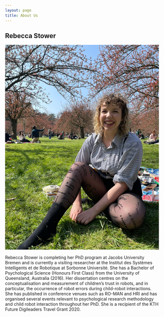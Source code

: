 ```yaml
---
layout: page
title: About Us
---
```


## Rebecca Stower

![Rebecca Stower](/assets/img/IMG-20210404-WA0024.jpg)

Rebecca Stower is completing her PhD program at Jacobs University Bremen and is currently a visiting researcher at the Institut des Systèmes Intelligents et de Robotique at Sorbonne Université. She has a Bachelor of Psychological Science (Honours First Class) from the University of Queensland, Australia (2016). Her dissertation centres on the conceptualisation and measurement of children’s trust in robots, and in particular, the occurrence of robot errors during child-robot interactions. She has published in conference venues such as RO-MAN and HRI and has organised several events relevant to psychological research methodology and child robot interaction throughout her PhD. She is a recipient of the KTH Future Digileaders Travel Grant 2020.

